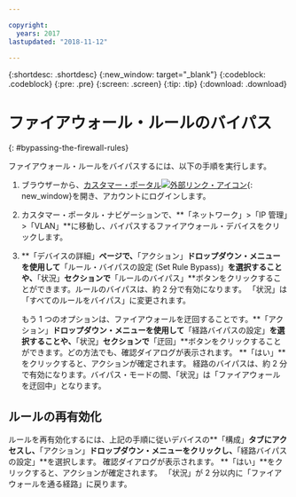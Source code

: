 ```yaml
---

copyright:
  years: 2017
lastupdated: "2018-11-12"

---
```


{:shortdesc: .shortdesc}
{:new_window: target="_blank"}
{:codeblock: .codeblock}
{:pre: .pre}
{:screen: .screen}
{:tip: .tip}
{:download: .download}

# ファイアウォール・ルールのバイパス
{: #bypassing-the-firewall-rules}

ファイアウォール・ルールをバイパスするには、以下の手順を実行します。

1. ブラウザーから、[カスタマー・ポータル![外部リンク・アイコン](../../icons/launch-glyph.svg "外部リンク・アイコン")](https://control.softlayer.com/){: new_window}を開き、アカウントにログインします。
2. カスタマー・ポータル・ナビゲーションで、**「ネットワーク」>「IP 管理」>「VLAN」**に移動し、バイパスするファイアウォール・デバイスをクリックします。
3. **「デバイスの詳細」**ページで、**「アクション」**ドロップダウン・メニューを使用して**「ルール・バイパスの設定 (Set Rule Bypass)」**を選択することや、**「状況」**セクションで**「ルールのバイパス」**ボタンをクリックすることができます。ルールのバイパスは、約 2 分で有効になります。 「状況」は「すべてのルールをバイパス」に変更されます。

	もう 1 つのオプションは、ファイアウォールを迂回することです。**「アクション」**ドロップダウン・メニューを使用して**「経路バイパスの設定」**を選択することや、**「状況」**セクションで**「迂回」**ボタンをクリックすることができます。どの方法でも、確認ダイアログが表示されます。 **「はい」**をクリックすると、アクションが確定されます。 経路のバイパスは、約 2 分で有効になります。バイパス・モードの間、「状況」は「ファイアウォールを迂回中」となります。

## ルールの再有効化

ルールを再有効化するには、上記の手順に従いデバイスの**「構成」**タブにアクセスし、**「アクション」**ドロップダウン・メニューをクリックし、**「経路バイパスの設定」**を選択します。 確認ダイアログが表示されます。 **「はい」**をクリックすると、アクションが確定されます。 「状況」が 2 分以内に「ファイアウォールを通る経路」に戻ります。
